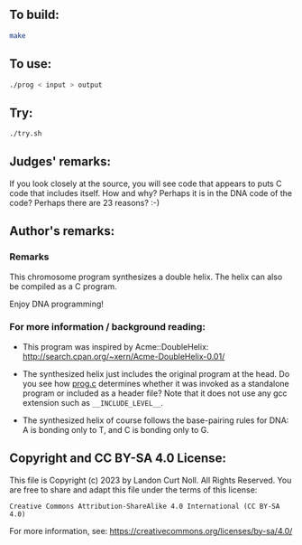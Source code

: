 ## To build:

```sh
make
```


## To use:

```sh
./prog < input > output
```


## Try:

```sh
./try.sh
```


## Judges' remarks:

If you look closely at the source, you will see code that appears
to puts C code that includes itself.  How and why?  Perhaps it is
in the DNA code of the code? Perhaps there are 23 reasons? :-)


## Author's remarks:

### Remarks

This chromosome program synthesizes a double helix.
The helix can also be compiled as a C program.

Enjoy DNA programming!


### For more information / background reading:

* This program was inspired by Acme::DoubleHelix:
  <http://search.cpan.org/~xern/Acme-DoubleHelix-0.01/>

* The synthesized helix just includes the original program at the head.
  Do you see how [prog.c](prog.c) determines whether it was invoked as a
  standalone program or included as a header file? Note that it does not use any
  gcc extension such as `__INCLUDE_LEVEL__`.

* The synthesized helix of course follows the base-pairing rules for DNA:
  A is bonding only to T, and C is bonding only to G.


## Copyright and CC BY-SA 4.0 License:

This file is Copyright (c) 2023 by Landon Curt Noll.  All Rights Reserved.
You are free to share and adapt this file under the terms of this license:

    Creative Commons Attribution-ShareAlike 4.0 International (CC BY-SA 4.0)

For more information, see: https://creativecommons.org/licenses/by-sa/4.0/
